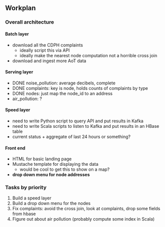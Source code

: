 ## Workplan

### Overall architecture

#### Batch layer
- download all the CDPH complaints
    - ideally script this via API
    - ideally make the nearest node computation not a horrible cross join
- download and ingest more AoT data

#### Serving layer
- DONE noise_pollution: average decibels, complete
- DONE complaints: key is node, holds counts of complaints by type
- DONE nodes: just map the node_id to an address
- air_pollution: ?

#### Speed layer
- need to write Python script to query API and put results in Kafka
- need to write Scala scripts to listen to Kafka and put results in an HBase table
- current status + aggregate of last 24 hours or something?

#### Front end
- HTML for basic landing page
- Mustache template for displaying the data
    - would be cool to get this to show on a map?
- **drop down menu for node addresses**

### Tasks by priority

1. Build a speed layer
2. Build a drop down menu for the nodes
3. Fix complaints: avoid the cross join, look at complaints, drop some fields from hbase
4. Figure out about air pollution (probably compute some index in Scala)
